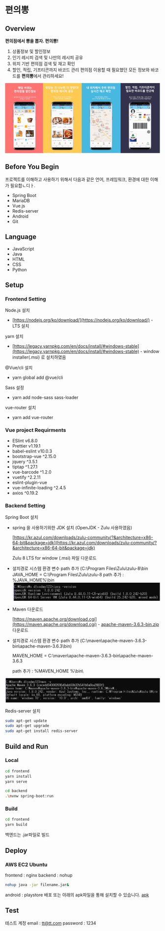 # 편의뽕

## Overview
**편의점에서 뽕을 뽑자. 편의뽕!**
1. 상품정보 및 할인정보
2. 인기 레시피 검색 및 나만의 레시피 공유
3. 위치 기반 편의점 검색 및 재고 확인
4. 할인, 적립, 기프티콘까지 바코드 관리
편의점 이용할 때 필요했던 모든 정보와 바코드를 **편의뽕**에서 관리하세요!

![images](image/overview.jpg)


## Before You Begin
프로젝트를 이해하고 사용하기 위해서 다음과 같은 언어, 프레임워크, 환경에 대한 이해가 필요합ㄴ디ㅏ.
- Spring Boot
- MariaDB
- Vue.js
- Redis-server
- Android
- Git

## Language
- JavaScript
- Java
- HTML
- CSS
- Python

## Setup
### Frontend Setting

Node.js 설치

- [https://nodejs.org/ko/download/](https://nodejs.org/ko/download/) - LTS 설치

yarn 설치

- [https://legacy.yarnpkg.com/en/docs/install/#windows-stable](https://legacy.yarnpkg.com/en/docs/install/#windows-stable) - window installer(.msi) 로 설치하였음

@Vue/cli 설치

- yarn global add @vue/cli

Sass 설정

- yarn add node-sass sass-loader

vue-router 설치

- yarn add vue-router

### Vue project Requirments

- ESlint v6.8.0
- Prettier v1.19.1
- babel-eslint​ v10.0.3
- bootstrap-vue ^2.15.0
- jquery ^3.5.1
- tiptap ^1.27.1
- vue-barcode ^1.2.0
- vuetify ^2.2.11
- eslint-plugin-vue
- vue-infinite-loading ^2.4.5
- axios ^0.19.2

### Backend Setting

Spring Boot 설치

- spring 을 사용하기위한 JDK 설치 (OpenJDK - Zulu 사용하였음)

    [https://kr.azul.com/downloads/zulu-community/?&architecture=x86-64-bit&package=jdk](https://kr.azul.com/downloads/zulu-community/?&architecture=x86-64-bit&package=jdk) 

    Zulu 8 LTS for window (.msi) 파일 다운로드

- 설치경로 시스템 환경 변수 path 추가 (C:\Program Files\Zulu\zulu-8\bin\
    JAVA_HOME = C:\Program Files\Zulu\zulu-8
    path 추가 : %JAVA_HOME%\bin\
![javapath](image/javapath.png)

- Maven 다운로드

    [https://maven.apache.org/download.cgi](https://maven.apache.org/download.cgi) - [apache-maven-3.6.3-bin.zip](http://apache-maven-3.6.3-bin.zip) 다운로드

- 설치경로 시스템 환경 변수 path 추가 (C:\maven\apache-maven-3.6.3-bin\apache-maven-3.6.3\bin)

    MAVEN_HOME = C:\maven\apache-maven-3.6.3-bin\apache-maven-3.6.3

    path 추가 : %MAVEN_HOME %\bin\

![mavenpath](image/mavenpath.png)

Redis-server 설치

```bash
sudo apt-get update
sudo apt-get upgrade
sudo apt-get install redis-server
```

## Build and Run

### Local

```bash
cd frontend
yarn install
yarn serve
```

```bash
cd backend
.\mvnw spring-boot:run
```

### Build

```bash
cd frontend
yarn build
```

백엔드는 .jar파일로 빌드

## Deploy

### AWS EC2 Ubuntu

frontend : nginx
backend : nohup
```bash
nohup java -jar filename.jar&
```
android : playstore 배포
또는 아래의 apk파일을 통해 설치할 수 있습니다.
[apk](app-release.apk)

## Test
테스트 계정
    email : tt@tt.com
    password : 1234